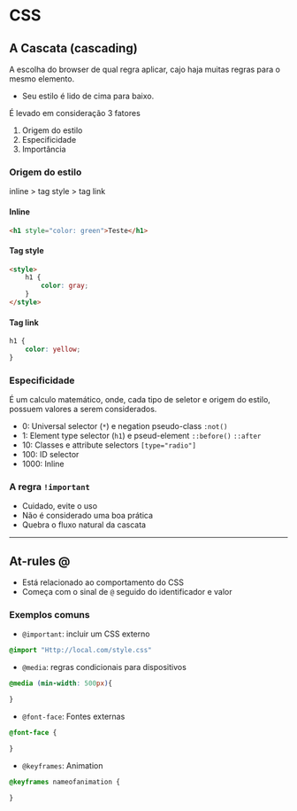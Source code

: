 # CSS

## A Cascata (cascading)

A escolha do browser de qual regra aplicar, cajo haja muitas regras para o mesmo elemento.

- Seu estilo é lido de cima para baixo.

É levado em consideração 3 fatores

1. Origem do estilo
2. Especificidade
3. Importância

### Origem do estilo

inline > tag style > tag link

#### Inline

```html
<h1 style="color: green">Teste</h1>
```

#### Tag style

```html
<style>
    h1 {
        color: gray;
    }
</style>
```

#### Tag link

```css
h1 {
    color: yellow;
}
```

### Especificidade

É um calculo matemático, onde, cada tipo de seletor e origem do estilo, possuem valores a serem considerados.

- 0: Universal selector (`*`) e negation pseudo-class `:not()`
- 1: Element type selector (`h1`) e pseud-element `::before()` `::after`
- 10: Classes e attribute selectors `[type="radio"]`
- 100: ID selector
- 1000: Inline

### A regra `!important`

- Cuidado, evite o uso
- Não é considerado uma boa prática
- Quebra o fluxo natural da cascata

---

## At-rules @

- Está relacionado ao comportamento do CSS
- Começa com o sinal de `@` seguido do identificador e valor

### Exemplos comuns

- `@important`: incluir um CSS externo

```css
@import "Http://local.com/style.css"
```

- `@media`: regras condicionais para dispositivos

```css
@media (min-width: 500px){

}
```

- `@font-face`: Fontes externas

```css
@font-face {

}
```

- `@keyframes`: Animation

```css
@keyframes nameofanimation {

}
```
